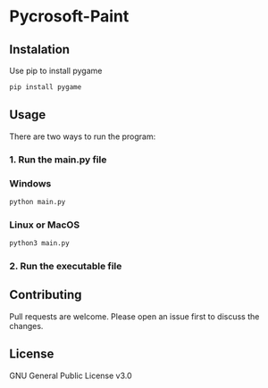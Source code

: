 # Pycrosoft-Paint

## Instalation
Use pip to install pygame
```bash
pip install pygame
```

## Usage
There are two ways to run the program:
### 1. Run the main.py file

### Windows
```bash
python main.py
```
### Linux or MacOS
```bash
python3 main.py
```
### 2. Run the executable file
## Contributing
Pull requests are welcome. Please open an issue first to discuss the changes.

## License
GNU General Public License v3.0
